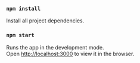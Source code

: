 
### `npm install`

Install all project dependencies.

### `npm start`

Runs the app in the development mode.<br>
Open [http://localhost:3000](http://localhost:3000) to view it in the browser.
